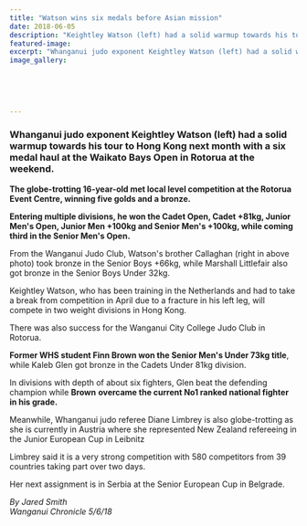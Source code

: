 ```yaml
---
title: "Watson wins six medals before Asian mission"
date: 2018-06-05
description: "Keightley Watson (left) had a solid warmup towards his tour to Hong Kong with a six medal haul at the Waikato Bays Open..."
featured-image: 
excerpt: "Whanganui judo exponent Keightley Watson (left) had a solid warmup towards his tour to Hong Kong with a six medal haul at the Waikato Bays Open in Rotorua."
image_gallery:
	
	
	
	
	
---
```


<h3>Whanganui judo exponent Keightley Watson (left) had a solid warmup towards his tour to Hong Kong next month with a six medal haul at the Waikato Bays Open in Rotorua at the weekend.</h3>
<p class="element element-paragraph"><strong>The globe-trotting 16-year-old met local level competition at the Rotorua Event Centre, winning five golds and a bronze.</strong></p>
<p class="element element-paragraph"><strong>Entering multiple divisions, he won the Cadet Open, Cadet +81kg, Junior Men's Open, Junior Men +100kg and Senior Men's +100kg, while coming third in the Senior Men's Open.</strong></p>
<p class="element element-paragraph">From the Wanganui Judo Club, Watson's brother Callaghan (right in above photo) took bronze in the Senior Boys +66kg, while Marshall Littlefair also got bronze in the Senior Boys Under 32kg.</p>
<p class="element element-paragraph">Keightley Watson, who has been training in the Netherlands and had to take a break from competition in April due to a fracture in his left leg, will compete in two weight divisions in Hong Kong.</p>
<p class="element element-paragraph">There was also success for the Wanganui City College Judo Club in Rotorua.</p>
<p class="element element-paragraph"><strong>Former WHS student Finn Brown won the Senior Men's Under 73kg title</strong>, while Kaleb Glen got bronze in the Cadets Under 81kg division.</p>
<p class="element element-paragraph">In divisions with depth of about six fighters, Glen beat the defending champion while <strong>Brown</strong> <strong>overcame the current No1 ranked national fighter in his grade.</strong></p>
<p class="element element-paragraph">Meanwhile, Whanganui judo referee Diane Limbrey is also globe-trotting as she is currently in Austria where she represented New Zealand refereeing in the Junior European Cup in Leibnitz</p>
<p class="element element-paragraph">Limbrey said it is a very strong competition with 580 competitors from 39 countries taking part over two days.</p>
<p class="element element-paragraph">Her next assignment is in Serbia at the Senior European Cup in Belgrade.</p>
<p class="element element-paragraph"><em>By Jared Smith </em><br /><em>Wanganui Chronicle 5/6/18</em></p>

